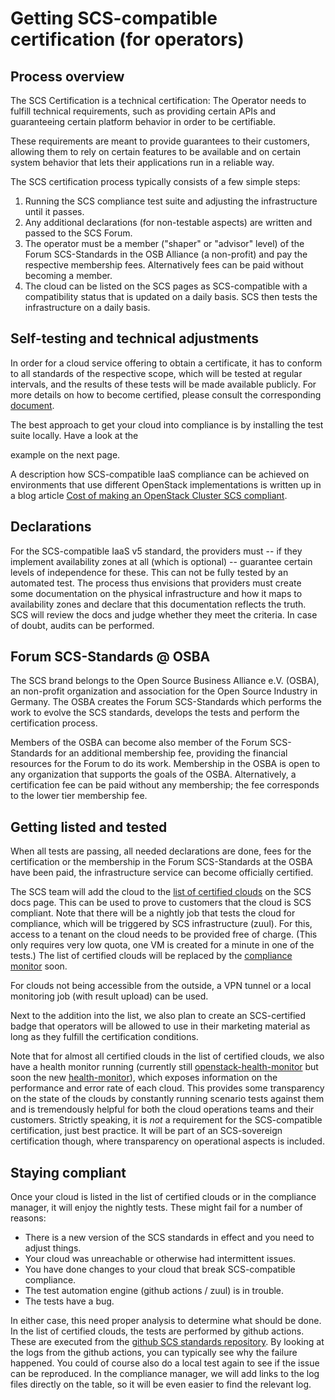 # Getting SCS-compatible certification (for operators)

## Process overview

The SCS Certification is a technical certification:
The Operator needs to fulfill technical requirements, such as providing certain
APIs and guaranteeing certain platform behavior in order to be certifiable.

These requirements are meant to provide guarantees to their customers, allowing
them to rely on certain features to be available and on certain system behavior
that lets their applications run in a reliable way.

The SCS certification process typically consists of a few simple steps:

1. Running the SCS compliance test suite and adjusting the infrastructure until it passes.
2. Any additional declarations (for non-testable aspects) are written and passed to the SCS Forum.
3. The operator must be a member ("shaper" or "advisor" level) of the Forum SCS-Standards in the
   OSB Alliance (a non-profit) and pay the respective membership fees. Alternatively fees can
   be paid without becoming a member.
4. The cloud can be listed on the SCS pages as SCS-compatible with a compatibility status that is
   updated on a daily basis. SCS then tests the infrastructure on a daily basis.

## Self-testing and technical adjustments

In order for a cloud service offering to obtain a certificate, it has to
conform to all standards of the respective scope, which will be tested at
regular intervals, and the results of these tests will be made available
publicly. For more details on how to become certified, please consult the
corresponding [document](/standards/scs-0004-v1-achieving-certification).

The best approach to get your cloud into compliance is by installing the
test suite locally. Have a look at the
<!--[example](test-and-adapt-example).-->
example on the next page.

A description how SCS-compatible IaaS compliance can be achieved on environments that use different
OpenStack implementations is written up in a blog article
[Cost of making an OpenStack Cluster SCS compliant](https://scs.community/de/2024/05/13/cost-of-making-an-openstack-cluster-scs-compliant/).

## Declarations

For the SCS-compatible IaaS v5 standard, the providers must -- if they implement availability zones
at all (which is optional) -- guarantee certain levels of independence for these. This can not
be fully tested by an automated test. The process thus envisions that providers must create some
documentation on the physical infrastructure and how it maps to availability zones and declare that
this documentation reflects the truth. SCS will review the docs and judge whether they meet the
criteria. In case of doubt, audits can be performed.

## Forum SCS-Standards @ OSBA

The SCS brand belongs to the Open Source Business Alliance e.V. (OSBA), an non-profit organization and
association for the Open Source Industry in Germany. The OSBA creates the Forum SCS-Standards
which performs the work to evolve the SCS standards, develops the tests and perform the certification
process.

Members of the OSBA can become also member of the Forum SCS-Standards for an additional membership
fee, providing the financial resources for the Forum to do its work. Membership in the OSBA is
open to any organization that supports the goals of the OSBA.
Alternatively, a certification fee can be paid without any membership; the fee corresponds to the
lower tier membership fee.

## Getting listed and tested

When all tests are passing, all needed declarations are done, fees for the certification or the
membership in the Forum SCS-Standards at the OSBA have been paid, the infrastructure service
can become officially certified.

The SCS team will add the cloud to the [list of certified clouds](https://docs.scs.community/standards/certification/overview)
on the SCS docs page. This can be used to prove to customers that the cloud is SCS compliant.
Note that there will be a nightly job that tests the cloud for compliance, which will be
triggered by SCS infrastructure (zuul). For this, access to a tenant on the cloud needs
to be provided free of charge. (This only requires very low quota, one VM is created for a minute
in one of the tests.)
The list of certified clouds will be replaced by the
[compliance monitor](https://compliance.sovereignit.cloud/page/table) soon.

For clouds not being accessible from the outside, a VPN tunnel or a local monitoring
job (with result upload) can be used.

Next to the addition into the list, we also plan to create an SCS-certified badge that
operators will be allowed to use in their marketing material as long as they fulfill the
certification conditions.

Note that for almost all certified clouds in the list of certified clouds, we also
have a health monitor running (currently still
[openstack-health-monitor](https://docs.scs.community/docs/operating-scs/guides/openstack-health-monitor/Debian12-Install)
but soon the new [health-monitor](https://scs.community/de/tech/2024/09/06/vp12-scs-health-monitor-tech-preview/)),
which exposes information on the performance and error rate of each cloud.
This provides some transparency on the state of the clouds by constantly running
scenario tests against them and is tremendously helpful for both the cloud operations
teams and their customers. Strictly speaking, it is *not* a requirement for the
SCS-compatible certification, just best practice. It will be part of an
SCS-sovereign certification though, where transparency on operational aspects
is included.

## Staying compliant

Once your cloud is listed in the list of certified clouds or in the compliance manager, it
will enjoy the nightly tests. These might fail for a number of reasons:

* There is a new version of the SCS standards in effect and you need to adjust things.
* Your cloud was unreachable or otherwise had intermittent issues.
* You have done changes to your cloud that break SCS-compatible compliance.
* The test automation engine (github actions / zuul) is in trouble.
* The tests have a bug.

In either case, this need proper analysis to determine what should be done.
In the list of certified clouds, the tests are performed by github actions.
These are executed from the
[github SCS standards repository](https://github.com/SovereignCloudStack/standards).
By looking at the logs from the github actions, you can typically see why the failure
happened. You could of course also do a local test again to see if the issue can
be reproduced.
In the compliance manager, we will add links to the log files directly on the table,
so it will be even easier to find the relevant log.
